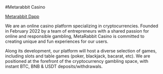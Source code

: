 #Metarabbit Casino

[Metarabbit Dapp](https://metarabbit.casino)

We are an online casino platform specializing in cryptocurrencies.
Founded in February 2022 by a team of entrepreneurs with a shared passion for online and responsible gambling,
MetaRabbit Casino is committed to creating unique and fun experiences for our users.

Along its development, our platform will host a diverse selection of games, including slots and table games (poker, blackjack, bacarat, etc).
We are positioned at the forefront of the cryptocurrency gambling space, with instant BTC, BNB & USDT deposits/withdrawals.
